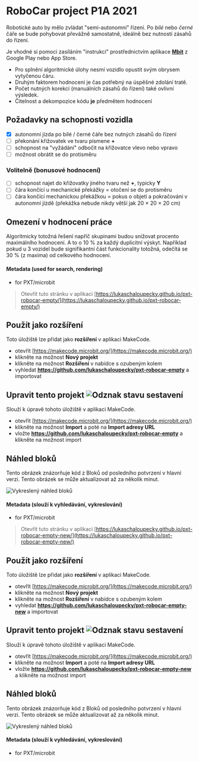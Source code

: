 # RoboCar project P1A 2021

Robotické auto by mělo zvládat "semi-autonomní" řízení. Po *bílé* nebo *černé* čáře se bude pohybovat převážně samostatně, ideálně bez nutnosti zásahů do řízení.

Je vhodné si pomoci zasíláním "instrukcí" prostřednictvím aplikace [**Mbit**](https://play.google.com/store/apps/details?id=com.yahboom.mbit&hl=cs&gl=US) z Google Play nebo App Store.

- Pro splnění algoritmické úlohy nesmí vozidlo opustit svým obrysem vytyčenou čáru. 
- Druhým faktorem hodnocení je čas potřebný na úspěšné zdolání tratě. 
- Počet nutných korekcí (manuálních zásahů do řízení) také ovlivní výsledek.
- Čitelnost a dekompozice kódu **je** předmětem hodnocení

## Požadavky na schopnosti vozidla

- [x] autonomní jízda po bílé / černé čáře bez nutných zásahů do řízení
- [ ] překonání křižovatek ve tvaru písmene **+**
- [ ] schopnost na "vyžádání" odbočit na křižovatce vlevo nebo vpravo
- [ ] možnost obrátit se do protisměru

### Volitelně (bonusové hodnocení)

- [ ] schopnost najet do křižovatky jiného tvaru než **+**, typicky **Y**
- [ ] čára končící u mechanické překážky = otočení se do protisměru
- [ ] čára končící mechanickou překážkou = pokus o objetí a pokračování v autonomní jízdě
(překážka nebude nikdy větší jak 20 × 20 × 20 cm)

## Omezení v hodnocení práce
Algoritmicky totožná řešení napříč skupinami budou snižovat procento maximálního hodnocení. A to o 10 % za každý duplicitní výskyt.
Například pokud u 3 vozidel bude signifikantní část funkcionality totožná, odečítá se 30 % (z maxima) od celkového hodnocení.

#### Metadata (used for search, rendering)

* for PXT/microbit
<script src="https://makecode.com/gh-pages-embed.js"></script><script>makeCodeRender("{{ site.makecode.home_url }}", "{{ site.github.owner_name }}/{{ site.github.repository_name }}");</script>



> Otevřít tuto stránku v aplikaci [https://lukaschaloupecky.github.io/pxt-robocar-empty/](https://lukaschaloupecky.github.io/pxt-robocar-empty/)

## Použít jako rozšíření

Toto úložiště lze přidat jako **rozšíření** v aplikaci MakeCode.

* otevřít [https://makecode.microbit.org/](https://makecode.microbit.org/)
* klikněte na možnost **Nový projekt**
* klikněte na možnost **Rozšíření** v nabídce s ozubeným kolem
* vyhledat **https://github.com/lukaschaloupecky/pxt-robocar-empty** a importovat

## Upravit tento projekt ![Odznak stavu sestavení](https://github.com/lukaschaloupecky/pxt-robocar-empty/workflows/MakeCode/badge.svg)

Slouží k úpravě tohoto úložiště v aplikaci MakeCode.

* otevřít [https://makecode.microbit.org/](https://makecode.microbit.org/)
* klikněte na možnost **Import** a poté na **Import adresy URL**
* vložte **https://github.com/lukaschaloupecky/pxt-robocar-empty** a klikněte na možnost import

## Náhled bloků

Tento obrázek znázorňuje kód z Bloků od posledního potvrzení v hlavní verzi.
Tento obrázek se může aktualizovat až za několik minut.

![Vykreslený náhled bloků](https://github.com/lukaschaloupecky/pxt-robocar-empty/raw/master/.github/makecode/blocks.png)

#### Metadata (slouží k vyhledávání, vykreslování)

* for PXT/microbit
<script src="https://makecode.com/gh-pages-embed.js"></script><script>makeCodeRender("{{ site.makecode.home_url }}", "{{ site.github.owner_name }}/{{ site.github.repository_name }}");</script>



> Otevřít tuto stránku v aplikaci [https://lukaschaloupecky.github.io/pxt-robocar-empty-new/](https://lukaschaloupecky.github.io/pxt-robocar-empty-new/)

## Použít jako rozšíření

Toto úložiště lze přidat jako **rozšíření** v aplikaci MakeCode.

* otevřít [https://makecode.microbit.org/](https://makecode.microbit.org/)
* klikněte na možnost **Nový projekt**
* klikněte na možnost **Rozšíření** v nabídce s ozubeným kolem
* vyhledat **https://github.com/lukaschaloupecky/pxt-robocar-empty-new** a importovat

## Upravit tento projekt ![Odznak stavu sestavení](https://github.com/lukaschaloupecky/pxt-robocar-empty-new/workflows/MakeCode/badge.svg)

Slouží k úpravě tohoto úložiště v aplikaci MakeCode.

* otevřít [https://makecode.microbit.org/](https://makecode.microbit.org/)
* klikněte na možnost **Import** a poté na **Import adresy URL**
* vložte **https://github.com/lukaschaloupecky/pxt-robocar-empty-new** a klikněte na možnost import

## Náhled bloků

Tento obrázek znázorňuje kód z Bloků od posledního potvrzení v hlavní verzi.
Tento obrázek se může aktualizovat až za několik minut.

![Vykreslený náhled bloků](https://github.com/lukaschaloupecky/pxt-robocar-empty-new/raw/master/.github/makecode/blocks.png)

#### Metadata (slouží k vyhledávání, vykreslování)

* for PXT/microbit
<script src="https://makecode.com/gh-pages-embed.js"></script><script>makeCodeRender("{{ site.makecode.home_url }}", "{{ site.github.owner_name }}/{{ site.github.repository_name }}");</script>
